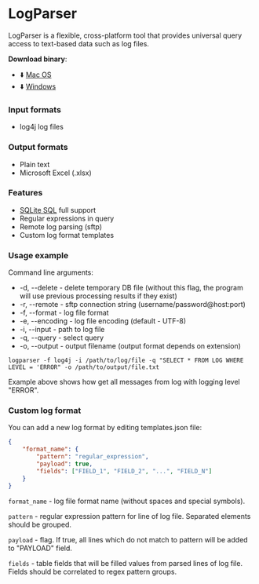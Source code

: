 LogParser
=========

LogParser is a flexible, cross-platform tool that provides universal query access to text-based data such as log files.

**Download binary**:
- :arrow_down: [Mac OS](https://github.com/rmerkushin/logparser/releases/download/v0.1/logparser-mac-0.1.zip)
- :arrow_down: [Windows](https://github.com/rmerkushin/logparser/releases/download/v0.1/logparser-win-0.1.zip)

### Input formats
- log4j log files

### Output formats
- Plain text
- Microsoft Excel (.xlsx)

### Features
- [SQLite SQL](http://www.sqlite.org/lang.html) full support
- Regular expressions in query
- Remote log parsing (sftp)
- Custom log format templates

### Usage example
Сommand line arguments:
- -d, --delete - delete temporary DB file (without this flag, the program will use previous processing results if they exist)
- -r, --remote - sftp connection string (username/password@host:port)
- -f, --format - log file format
- -e, --encoding - log file encoding (default - UTF-8)
- -i, --input - path to log file
- -q, --query - select query
- -o, --output - output filename (output format depends on extension)
```shell
logparser -f log4j -i /path/to/log/file -q "SELECT * FROM LOG WHERE LEVEL = 'ERROR" -o /path/to/output/file.txt
```
Example above shows how get all messages from log with logging level "ERROR".

### Сustom log format
You can add a new log format by editing templates.json file:
```json
{
    "format_name": {
        "pattern": "regular_expression",
        "payload": true,
        "fields": ["FIELD_1", "FIELD_2", "...", "FIELD_N"]
    }
}
```
`format_name` - log file format name (without spaces and special symbols).

`pattern` - regular expression pattern for line of log file. Separated elements should be grouped.

`payload` - flag. If true, all lines which do not match to pattern will be added to "PAYLOAD" field.

`fields` - table fields that will be filled values from parsed lines of log file. Fields should be correlated to regex pattern groups.